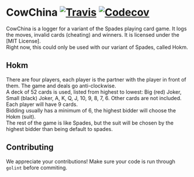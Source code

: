 # CowChina [![Travis](https://img.shields.io/travis/hmksq/CowChina.svg)]() [![Codecov](https://img.shields.io/codecov/c/github/hmksq/CowChina.svg)]()
CowChina is a logger for a variant of the Spades playing card game. It logs the moves, invalid cards (cheating) and winners. It is licensed under the [MIT License].  
Right now, this could only be used with our variant of Spades, called Hokm.  

## Hokm
There are four players, each player is the partner with the player in front of them. The game and deals go anti-clockwise.  
A deck of 52 cards is used, listed from highest to lowest: Big (red) Joker, Small (black) Joker, A, K, Q, J, 10, 9, 8, 7, 6. Other cards are not included. Each player will have 9 cards.  
Bidding usually has a minimum of 6, the highest bidder will choose the Hokm (suit).  
The rest of the game is like Spades, but the suit will be chosen by the highest bidder than being default to spades.  

## Contributing
We appreciate your contributions! Make sure your code is run through `golint` before commiting.
